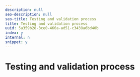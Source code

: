 ```yaml
---
description: null
seo-description: null
seo-title: Testing and validation process
title: Testing and validation process
uuid: 5a359b28-3ce0-466a-ad51-c3438a6bd40b
index: y
internal: n
snippet: y
---
```


# Testing and validation process

